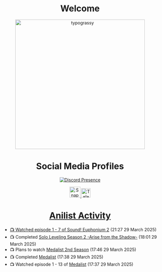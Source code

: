 <div align="center">

# Welcome
<a href="https://github.com/kawarimidoll/typograssy">
    <img alt="typograssy" src="https://typograssy.deno.dev/api?text=%E3%82%88%E3%81%86%E3%81%93%E3%81%9D%E3%81%BF%E3%81%AA%E3%81%95%E3%82%93%20-%20Sheby--&&l0=none&l1=82d9d0&l2=027353&l3=038c4c&l4=01402e&bg=none&frame=none&speed=100&comment=" width="421.99">
</a>

</div>

<div align="center">

# Social Media Profiles

[![Discord Presence](https://lanyard.cnrad.dev/api/612532963938271232)](https://discord.com/users/612532963938271232)


<a href="https://www.snapchat.com/add/a.sheby" title="Snapchat Profile">
    <img src="https://www.freepnglogos.com/uploads/snapchat-logo-png-0.png" width="35" alt="Snapchat Logo" />


<a href="https://t.me/ASheby" title="Telegram Profile">
    <img src="https://www.freepnglogos.com/uploads/telegram-logo-png-0.png" width="30" alt="Telegram Logo" />


</div>

<div align="center">

# Anilist Activity

</div>

<!-- ANILIST_ACTIVITY:start -->

-   📺 Watched episode 1 - 7 of [Sound! Euphonium 2](https://anilist.co/anime/21460) (21:27 29 March 2025)
-   📺 Completed [Solo Leveling Season 2 -Arise from the Shadow-](https://anilist.co/anime/176496) (18:01 29 March 2025)
-   📺 Plans to watch [Medalist 2nd Season](https://anilist.co/anime/189275) (17:46 29 March 2025)
-   📺 Completed [Medalist](https://anilist.co/anime/165171) (17:38 29 March 2025)
-   📺 Watched episode 1 - 13 of [Medalist](https://anilist.co/anime/165171) (17:37 29 March 2025)

<!-- ANILIST_ACTIVITY:end -->
